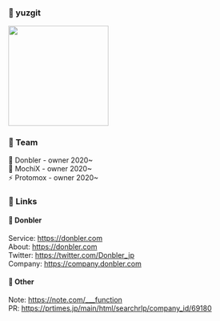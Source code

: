 ### 🍊 yuzgit
<img width='200px' src='https://user-images.githubusercontent.com/39664888/98546921-c51a9280-22da-11eb-91b2-869eda3529f5.png' />

### 💊 Team
🍑 Donbler - owner 2020~  
👀 MochiX - owner 2020~  
⚡️ Protomox - owner 2020~  

### 🎉 Links
#### 🍑 Donbler
Service: https://donbler.com  
About: https://donbler.com  
Twitter: https://twitter.com/Donbler_jp  
Company: https://company.donbler.com  
#### 🍖 Other
Note: https://note.com/___function  
PR: https://prtimes.jp/main/html/searchrlp/company_id/69180

